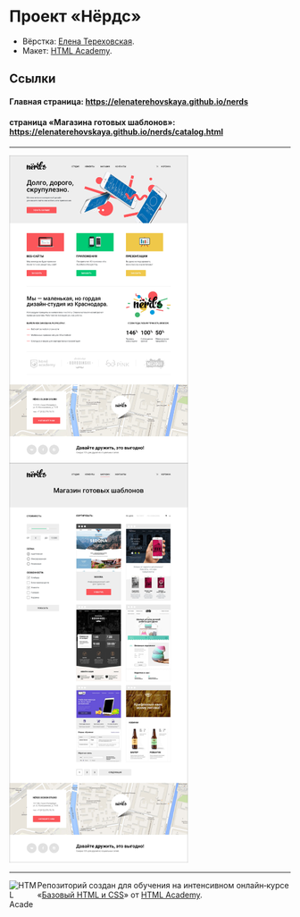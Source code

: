 # Проект «Нёрдс»

* Вёрстка: [Елена Тереховская](https://github.com/elenaterehovskaya).
* Макет: [HTML Academy](https://htmlacademy.ru).

## Ссылки

#### Главная страница: <a href="https://elenaterehovskaya.github.io/nerds" target="_blank">https://elenaterehovskaya.github.io/nerds</a>

#### страница «Магазина готовых шаблонов»: <a href="https://elenaterehovskaya.github.io/nerds/catalog.html" target="_blank">https://elenaterehovskaya.github.io/nerds/catalog.html</a>

####

---

<p>
  <img valign="top" width="320" alt="Главная страница «Нёрдс»" src="https://github.com/elenaterehovskaya/elenaterehovskaya.github.io/blob/master/img/nerds-index.jpg">
  <img width="320" alt="страница «Магазина готовых шаблонов»" src="https://github.com/elenaterehovskaya/elenaterehovskaya.github.io/blob/master/img/nerds-catalog.jpg">
</p>

---

<a href="https://htmlacademy.ru/intensive/htmlcss">
  <img align="left" width="50" height="50" alt="HTML Academy" src="https://up.htmlacademy.ru/static/img/intensive/htmlcss/logo-for-github.svg">
</a>

Репозиторий создан для обучения на интенсивном онлайн‑курсе «[Базовый HTML и CSS](https://htmlacademy.ru/intensive/htmlcss)» от [HTML Academy](https://htmlacademy.ru).
